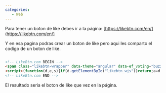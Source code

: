 ```yaml
---
categories: 
   - Web
---
```


Para tener un boton de like debes ir a la página: [https://likebtn.com/en/](https://likebtn.com/en/)

Y en esa pagina podras crear un boton de like pero aqui les comparto el codigo de un boton de like.

```html

<!-- LikeBtn.com BEGIN -->
<span class="likebtn-wrapper" data-theme="angular" data-ef_voting="buzz" data-white_label="true"></span>
<script>(function(d,e,s){if(d.getElementById("likebtn_wjs"))return;a=d.createElement(e);m=d.getElementsByTagName(e)[0];a.async=1;a.id="likebtn_wjs";a.src=s;m.parentNode.insertBefore(a, m)})(document,"script","//w.likebtn.com/js/w/widget.js");</script>
<!-- LikeBtn.com END -->

```

El resultado seria el boton de like que vez en la página.
